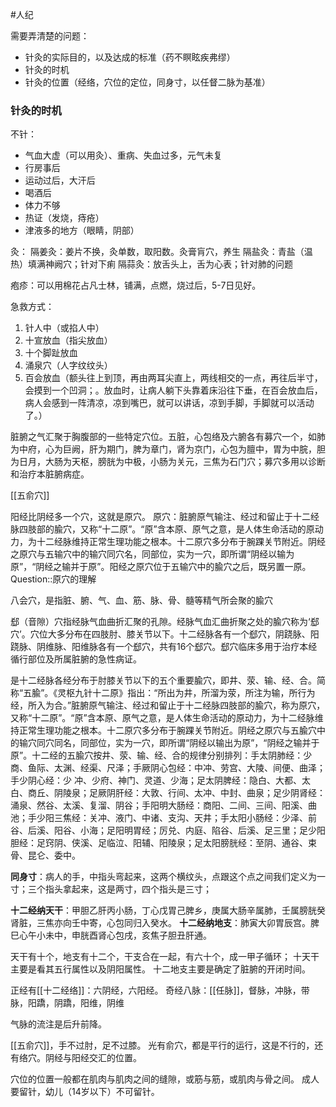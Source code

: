 #人纪 

需要弄清楚的问题：
- 针灸的实际目的，以及达成的标准（药不瞑眩疾弗缪）
- 针灸的时机
- 针灸的位置（经络，穴位的定位，同身寸，以任督二脉为基准）




### 针灸的时机

不针：
- 气血大虚（可以用灸）、重病、失血过多，元气未复
- 行房事后
- 运动过后，大汗后
- 喝酒后
- 体力不够
- 热证（发烧，痔疮）
- 津液多的地方（眼睛，阴部）



灸：
隔姜灸：姜片不换，灸单数，取阳数。灸膏肓穴，养生
隔盐灸：青盐（温热）填满神阙穴；针对下痢
隔蒜灸：放舌头上，舌为心表；针对肺的问题


疱疹：可以用棉花占凡士林，铺满，点燃，烧过后，5-7日见好。


急救方式：
1. 针人中（或掐人中）
2. 十宣放血（指尖放血）
3. 十个脚趾放血
4. 涌泉穴（人字纹纹头）
5. 百会放血（额头往上到顶，再由两耳尖直上，两线相交的一点，再往后半寸，会摸到一个凹洞；。放血时，让病人躺下头靠着床沿往下垂，在百会放血后，病人会感到一阵清凉，凉到嘴巴，就可以讲话，凉到手脚，手脚就可以活动了。）




脏腑之气汇聚于胸腹部的一些特定穴位。五脏，心包络及六腑各有募穴一个，如肺为中府，心为巨阙，肝为期门，脾为章门，肾为京门，心包为膻中，胃为中脘，胆为日月，大肠为天枢，膀胱为中极，小肠为关元，三焦为石门穴；募穴多用以诊断和治疗本脏腑病症。

[[五俞穴]]

阳经比阴经多一个穴，这就是原穴。
原穴：脏腑原气输注、经过和留止于十二经脉四肢部的腧穴，又称“十二原”。“原”含本原、原气之意，是人体生命活动的原动力，为十二经脉维持正常生理功能之根本。十二原穴多分布于腕踝关节附近。阴经之原穴与五输穴中的输穴同穴名，同部位，实为一穴，即所谓“阴经以输为原”，“阴经之输并于原”。阳经之原穴位于五输穴中的腧穴之后，既另置一原。 
Question::原穴的理解


八会穴，是指脏、腑、气、血、筋、脉、骨、髓等精气所会聚的腧穴

郄（音隙）穴指经脉气血曲折汇聚的孔隙。经脉气血汇曲折聚之处的腧穴称为‘郄穴’。穴位大多分布在四肢肘、膝关节以下。十二经脉各有一个郄穴，阴跷脉、阳跷脉、阴维脉、阳维脉各有一个郄穴，共有16个郄穴。郄穴临床多用于治疗本经循行部位及所属脏腑的急性病证。


是十二经脉各经分布于肘膝关节以下的五个重要腧穴，即井、荥、输、经、合。简称“五腧”。《灵枢九针十二原》指出：“所出为井，所溜为荥，所注为输，所行为经，所入为合。”脏腑原气输注、经过和留止于十二经脉四肢部的腧穴，称为原穴，又称“十二原”。“原”含本原、原气之意，是人体生命活动的原动力，为十二经脉维持正常生理功能之根本。十二原穴多分布于腕踝关节附近。阴经之原穴与五腧穴中的输穴同穴同名，同部位，实为一穴，即所谓“阴经以输出为原”，“阴经之输并于原”。十二经的五腧穴按井、荥、输、经、合的规律分别排列：手太阴肺经：少商、鱼际、太渊、经渠、尺泽；手厥阴心包经：中冲、劳宫、大陵、间便、曲泽；手少阴心经：少
冲、少府、神门、灵道、少海；足太阴脾经：隐白、大都、太白、商丘、阴陵泉；足厥阴肝经：大敦、行间、太冲、中封、曲泉；足少阴肾经：涌泉、然谷、太溪、复溜、阴谷；手阳明大肠经：商阳、二间、三间、阳溪、曲池；手少阳三焦经：关冲、液门、中诸、支沟、天井；手太阳小肠经：少泽、前谷、后溪、阳谷、小海；足阳明胃经；厉兑、内庭、陷谷、后溪、足三里；足少阳胆经：足窍阴、侠溪、足临泣、阳辅、阳陵泉；足太阳膀胱经：至阴、通谷、束骨、昆仑、委中。


**同身寸**：病人的手，中指头弯起来，这两个横纹头，点跟这个点之间我们定义为一寸；三个指头拿起来，这是两寸，四个指头是三寸；


**十二经纳天干**：甲胆乙肝丙小肠，丁心戊胃己脾乡，庚属大肠辛属肺，壬属膀胱癸肾脏，三焦亦向壬中寄，心包同归入癸水。
**十二经纳地支**：肺寅大卯胃辰宫。脾巳心午小未中，申胱酉肾心包戌，亥焦子胆丑肝通。

天干有十个，地支有十二个，干支合在一起，有六十个，成一甲子循环；
十天干主要是看其五行属性以及阴阳属性。
十二地支主要是确定了脏腑的开闭时间。


正经有[[十二经络]]：六阴经，六阳经。
奇经八脉：[[任脉]]，督脉，冲脉，带脉，阳蹻，阴蹻，阳维，阴维

气脉的流注是后升前降。

[[五俞穴]]，手不过肘，足不过膝。
光有俞穴，都是平行的运行，这是不行的，还有络穴。阴经与阳经交汇的位置。



穴位的位置一般都在肌肉与肌肉之间的缝隙，或筋与筋，或肌肉与骨之间。
成人要留针，幼儿（14岁以下）不可留针。











